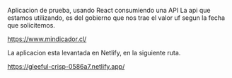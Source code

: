 Aplicacion de prueba, usando React consumiendo una API
La api que estamos utilizando, es del gobierno que nos trae el valor uf segun la fecha que solicitemos.

https://www.mindicador.cl/

La aplicacion esta levantada en Netlify, en la siguiente ruta.

https://gleeful-crisp-0586a7.netlify.app/